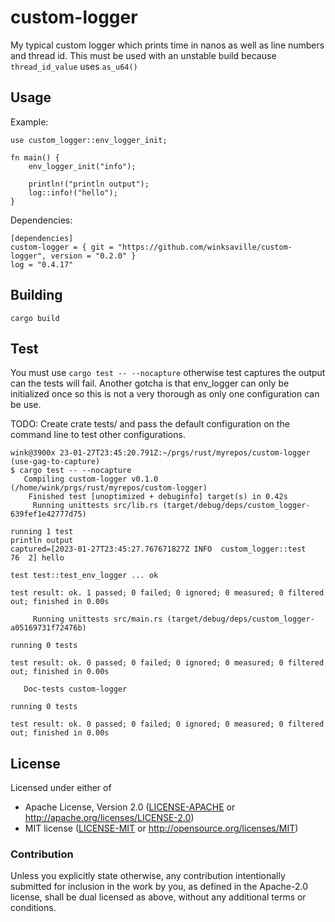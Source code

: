 # custom-logger

My typical custom logger which prints time in nanos as well as line numbers and thread id.
This must be used with an unstable build because `thread_id_value` uses `as_u64()`

## Usage

Example:
```
use custom_logger::env_logger_init;

fn main() {
    env_logger_init("info");

    println!("println output");
    log::info!("hello");
}
```

Dependencies:
```
[dependencies]
custom-logger = { git = "https://github.com/winksaville/custom-logger", version = "0.2.0" }
log = "0.4.17"
```


## Building

```
cargo build
```

## Test

You must use `cargo test -- --nocapture` otherwise test captures the output can the tests will fail.
Another gotcha is that env_logger can only be initialized once so this is not a very thorough as only one configuration can be use.

TODO: Create crate tests/ and pass the default configuration on the command line to test other configurations.

```
wink@3900x 23-01-27T23:45:20.791Z:~/prgs/rust/myrepos/custom-logger (use-gag-to-capture)
$ cargo test -- --nocapture
   Compiling custom-logger v0.1.0 (/home/wink/prgs/rust/myrepos/custom-logger)
    Finished test [unoptimized + debuginfo] target(s) in 0.42s
     Running unittests src/lib.rs (target/debug/deps/custom_logger-639fef1e42777d75)

running 1 test
println output
captured=[2023-01-27T23:45:27.767671827Z INFO  custom_logger::test   76  2] hello

test test::test_env_logger ... ok

test result: ok. 1 passed; 0 failed; 0 ignored; 0 measured; 0 filtered out; finished in 0.00s

     Running unittests src/main.rs (target/debug/deps/custom_logger-a05169731f72476b)

running 0 tests

test result: ok. 0 passed; 0 failed; 0 ignored; 0 measured; 0 filtered out; finished in 0.00s

   Doc-tests custom-logger

running 0 tests

test result: ok. 0 passed; 0 failed; 0 ignored; 0 measured; 0 filtered out; finished in 0.00s
```

## License

Licensed under either of

- Apache License, Version 2.0 ([LICENSE-APACHE](LICENSE-APACHE) or http://apache.org/licenses/LICENSE-2.0)
- MIT license ([LICENSE-MIT](LICENSE-MIT) or http://opensource.org/licenses/MIT)

### Contribution

Unless you explicitly state otherwise, any contribution intentionally submitted
for inclusion in the work by you, as defined in the Apache-2.0 license, shall
be dual licensed as above, without any additional terms or conditions.
